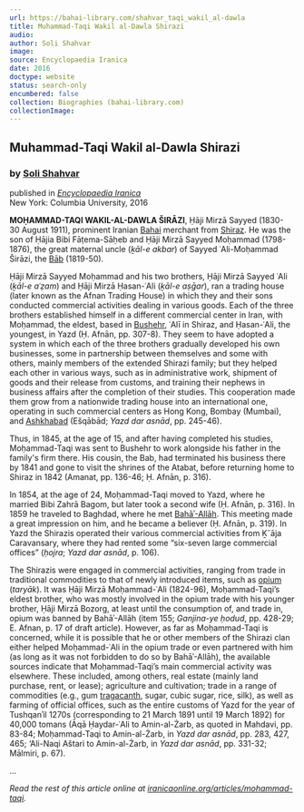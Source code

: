 ```yaml
---
url: https://bahai-library.com/shahvar_taqi_wakil_al-dawla
title: Muhammad-Taqi Wakil al-Dawla Shirazi
audio: 
author: Soli Shahvar
image: 
source: Encyclopaedia Iranica
date: 2016
doctype: website
status: search-only
encumbered: false
collection: Biographies (bahai-library.com)
collectionImage: 
---
```



## Muhammad-Taqi Wakil al-Dawla Shirazi

### by [Soli Shahvar](https://bahai-library.com/author/Soli+Shahvar)

published in [_Encyclopaedia Iranica_](https://bahai-library.com/series/Encyclopaedia%20Iranica)  
New York: Columbia University, 2016


**MOḤAMMAD-TAQI WAKIL-AL-DAWLA ŠIRĀZI**, Ḥāji Mirzā Sayyed (1830- 30 August 1911), prominent Iranian [Bahai](http://www.iranicaonline.org/articles/bahaism-i) merchant from [Shiraz](http://www.iranicaonline.org/articles/shiraz-i-history-to-1940). He was the son of Ḥājia Bibi Fāṭema-Sāḥeb and Ḥāji Mirzā Sayyed Moḥammad (1798-1876), the great maternal uncle (_ḵāl-e akbar_) of Sayyed ʿAli-Moḥammad Širāzi, the [Bāb](http://www.iranicaonline.org/articles/bab-ali-mohammad-sirazi) (1819-50).

Ḥāji Mirzā Sayyed Moḥammad and his two brothers, Ḥāji Mirzā Sayyed ʿAli (_ḵāl-e aʿẓam_) and Ḥāji Mirzā Ḥasan-ʿAli (_ḵāl-e aṣḡar_), ran a trading house (later known as the Afnan Trading House) in which they and their sons conducted commercial activities dealing in various goods. Each of the three brothers established himself in a different commercial center in Iran, with Moḥammad, the eldest, based in [Bushehr](http://www.iranicaonline.org/articles/busehr-ar), ʿAlī in Shiraz, and Ḥasan-ʿAli, the youngest, in Yazd (Ḥ. Afnān, pp. 307-8). They seem to have adopted a system in which each of the three brothers gradually developed his own businesses, some in partnership between themselves and some with others, mainly members of the extended Shirazi family; but they helped each other in various ways, such as in administrative work, shipment of goods and their release from customs, and training their nephews in business affairs after the completion of their studies. This cooperation made them grow from a nationwide trading house into an international one, operating in such commercial centers as Hong Kong, Bombay (Mumbai), and [Ashkhabad](http://www.iranicaonline.org/articles/ashkhabad) (Ešqābād; _Yazd dar asnād_, pp. 245-46).

Thus, in 1845, at the age of 15, and after having completed his studies, Moḥammad-Taqi was sent to Bushehr to work alongside his father in the family's firm there. His cousin, the Bab, had terminated his business there by 1841 and gone to visit the shrines of the Atabat, before returning home to Shiraz in 1842 (Amanat, pp. 136-46; Ḥ. Afnān, p. 316).

In 1854, at the age of 24, Moḥammad-Taqi moved to Yazd, where he married Bibi Zahrā Bagom, but later took a second wife (Ḥ. Afnān, p. 316). In 1859 he traveled to Baghdad, where he met [Bahāʾ-Allāh](http://www.iranicaonline.org/articles/baha-allah). This meeting made a great impression on him, and he became a believer (Ḥ. Afnān, p. 319). In Yazd the Shirazis operated their various commercial activities from Ḵˇāja Caravansary, where they had rented some “six-seven large commercial offices” (_ḥojra_; _Yazd dar asnād_, p. 106).

The Shirazis were engaged in commercial activities, ranging from trade in traditional commodities to that of newly introduced items, such as [opium](http://www.iranicaonline.org/articles/opium-cross-ref) (_taryāk_).  It was Ḥāji Mirzā Moḥammad-ʿAli (1824-96), Moḥammad-Taqi’s eldest brother, who was mostly involved in the opium trade with his younger brother, Ḥāji Mirzā Bozorg, at least until the consumption of, and trade in, opium was banned by Bahāʾ-Allāh (item 155; _Ganjina-ye ḥodud_, pp. 428-29; E. Afnan, p. 17 of draft article). However, as far as Moḥammad-Taqi is concerned, while it is possible that he or other members of the Shirazi clan either helped Moḥammad-ʿAli in the opium trade or even partnered with him (as long as it was not forbidden to do so by Bahāʾ-Allāh), the available sources indicate that Moḥammad-Taqi’s main commercial activity was elsewhere. These included, among others, real estate (mainly land purchase, rent, or lease); agriculture and cultivation; trade in a range of commodities (e.g., gum [tragacanth](http://www.iranicaonline.org/articles/tragacanth-cross-ref), sugar, cubic sugar, rice, silk), as well as farming of official offices, such as the entire customs of Yazd for the year of Tushqanʾil 1270s (corresponding to 21 March 1891 until 19 March 1892) for 40,000 tomans (Āqā Ḥaydar-ʿAli to Amin-al-Żarb, as quoted in Mahdavi, pp. 83-84; Moḥammad-Taqi to Amin-al-Żarb, in _Yazd dar asnād_, pp. 283, 427, 465; ‘Ali-Naqi Aštari to Amin-al-Żarb, in _Yazd dar asnād_, pp. 331-32; Mālmiri, p. 67). 

...

_Read the rest of this article online at [iranicaonline.org/articles/mohammad-taqi](http://www.iranicaonline.org/articles/mohammad-taqi)._